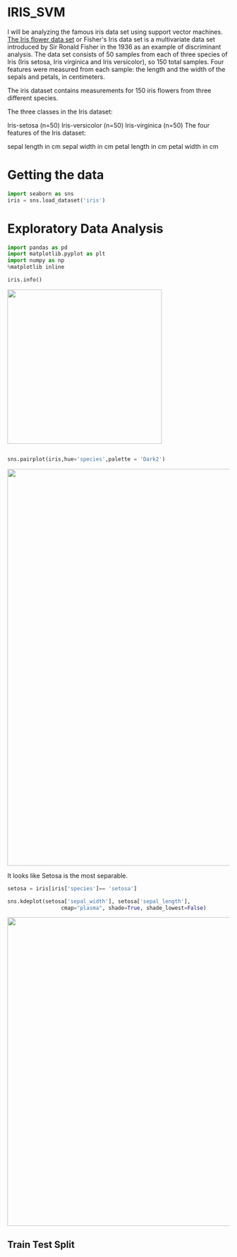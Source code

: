 # IRIS_SVM
I will be analyzing the famous iris data set using support vector machines.
[The Iris flower data set](https://en.wikipedia.org/wiki/Iris_flower_data_set)  or Fisher's Iris data set is a multivariate data set introduced by Sir Ronald Fisher in the 1936 as an example of discriminant analysis.
The data set consists of 50 samples from each of three species of Iris (Iris setosa, Iris virginica and Iris versicolor), so 150 total samples. Four features were measured from each sample: the length and the width of the sepals and petals, in centimeters.

The iris dataset contains measurements for 150 iris flowers from three different species.

The three classes in the Iris dataset:

Iris-setosa (n=50)
Iris-versicolor (n=50)
Iris-virginica (n=50)
The four features of the Iris dataset:

sepal length in cm
sepal width in cm
petal length in cm
petal width in cm

# Getting the data

```python
import seaborn as sns
iris = sns.load_dataset('iris')
```

# Exploratory Data Analysis

```python
import pandas as pd
import matplotlib.pyplot as plt
import numpy as np
%matplotlib inline

iris.info()
```
<img src= "https://user-images.githubusercontent.com/66487971/88687666-3904a680-d101-11ea-8e84-46e16064685e.png" width = 350>

```python

sns.pairplot(iris,hue='species',palette = 'Dark2')
```

<img src= "https://user-images.githubusercontent.com/66487971/88687876-779a6100-d101-11ea-93cc-cf1b08af0570.png" width = 900>

It looks like Setosa is the most separable.

```python
setosa = iris[iris['species']== 'setosa']

sns.kdeplot(setosa['sepal_width'], setosa['sepal_length'],
                 cmap="plasma", shade=True, shade_lowest=False)
```

<img src= "https://user-images.githubusercontent.com/66487971/88688249-cb0caf00-d101-11ea-9f88-d0bb2521d325.png" width = 700>

## Train Test Split

